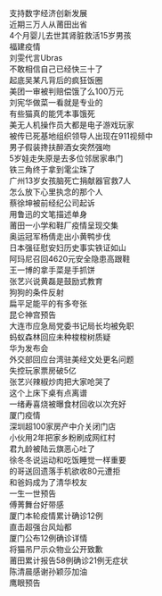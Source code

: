 支持数字经济创新发展  
近期三万人从莆田出省  
4个月婴儿去世其肾脏救活15岁男孩  
福建疫情  
刘雯代言Ubras  
不敢相信自己已经快三十了  
起底吴某凡背后的疯狂饭圈  
美团一审被判赔偿饿了么100万元  
刘宪华做菜一看就是专业的  
有些猫真的能凭本事饿死  
美无人机操作员大都是电子游戏玩家  
被传已死基地组织领导人出现在911视频中  
男子假装搀扶醉酒女突然强吻  
5岁娃走失原是去多位邻居家串门  
铁三角终于拿到雮尘珠了  
广州13岁女孩脑死亡捐献器官救7人  
怎么放下心里执念的那个人  
蔡徐坤被前经纪公司起诉  
用鲁迅的文笔描述单身  
莆田一小学和鞋厂疫情呈现交集  
奥运冠军杨倩走出小黄鸭步伐  
日本强征慰安妇历史事实铁证如山  
阿玛尼召回4620元安全隐患高跟鞋  
王一博的拿手菜是手抓饼  
张艺兴说黄磊是鼓励式教育  
狗狗的条件反射  
扁平足能平的有多夸张  
昆仑神宫预告  
大连市应急局党委书记局长均被免职  
蚂蚁森林回应未种梭梭树质疑  
华为发布会  
外交部回应台湾驻美经文处更名问题  
失控玩家票房破5亿  
张艺兴辣椒炒肉把大家呛哭了  
这个上床下桌有点离谱  
一绪寿喜烧被曝食材回收以次充好  
厦门疫情  
深圳超100家房产中介关闭门店  
小伙用2年把家乡粉刷成网红村  
君九龄被陆云旗恶心吐了  
徐冬冬说运动和吃饭睡觉一样重要  
的哥送回遗落手机欲收80元遭拒  
和爸妈成为了清华校友  
一生一世预告  
傅菁舞台好带感  
厦门本轮疫情累计确诊12例  
直击超强台风灿都  
厦门公布12例确诊详情  
将猫吊尸示众物业公开致歉  
莆田累计报告58例确诊21例无症状  
陈清晨感谢孙颖莎加油  
鹰眼预告  
